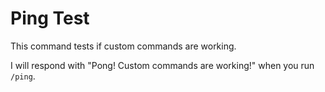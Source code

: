 # Ping Test

This command tests if custom commands are working.

I will respond with "Pong! Custom commands are working!" when you run `/ping`.